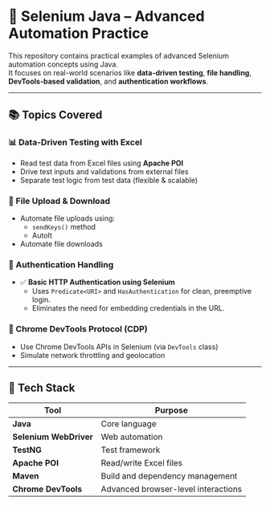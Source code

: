# 🚀 Selenium Java – Advanced Automation Practice

This repository contains practical examples of advanced Selenium automation concepts using Java.  
It focuses on real-world scenarios like **data-driven testing**, **file handling**, **DevTools-based validation**, and **authentication workflows**.

---

## 📚 Topics Covered

### 📊 Data-Driven Testing with Excel
- Read test data from Excel files using **Apache POI**
- Drive test inputs and validations from external files
- Separate test logic from test data (flexible & scalable)

### 📁 File Upload & Download
- Automate file uploads using:
  - `sendKeys()` method
  - AutoIt
- Automate file downloads

### 🧪 Authentication Handling
- ✅ **Basic HTTP Authentication using Selenium**
  - Uses `Predicate<URI>` and `HasAuthentication` for clean, preemptive login.
  - Eliminates the need for embedding credentials in the URL.

### 🧰 Chrome DevTools Protocol (CDP)
- Use Chrome DevTools APIs in Selenium (via `DevTools` class)
- Simulate network throttling and geolocation

---

## 🔧 Tech Stack

| Tool | Purpose |
|------|---------|
| **Java** | Core language |
| **Selenium WebDriver** | Web automation |
| **TestNG** | Test framework |
| **Apache POI** | Read/write Excel files |
| **Maven** | Build and dependency management |
| **Chrome DevTools** | Advanced browser-level interactions |
